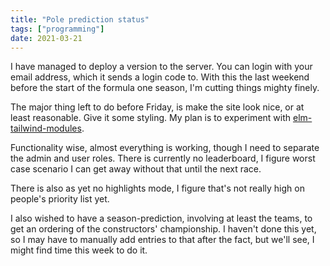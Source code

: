 ```yaml
---
title: "Pole prediction status"
tags: ["programming"]
date: 2021-03-21
---
```


I have managed to deploy a version to the server. You can login with your email address, which it sends a login code to. With this the last weekend before the start of the formula one season, I'm cutting things mighty finely.

The major thing left to do before Friday, is make the site look nice, or at least reasonable. Give it some styling. My plan is to experiment with [elm-tailwind-modules](https://github.com/matheus23/elm-tailwind-modules).

Functionality wise, almost everything is working, though I need to separate the admin and user roles. There is currently no leaderboard, I figure worst case scenario I can get away without that until the next race.

There is also as yet no highlights mode, I figure that's not really high on people's priority list yet.

I also wished to have a season-prediction, involving at least the teams, to get an ordering of the constructors' championship. I haven't done this yet, so I may have to manually add entries to that after the fact, but we'll see, I might find time this week to do it.
